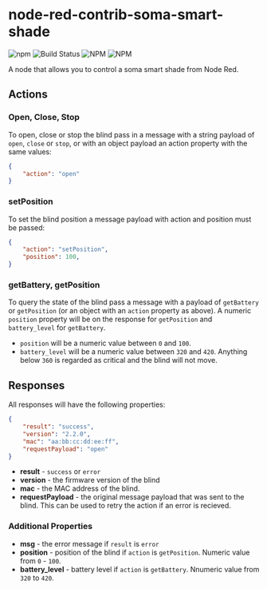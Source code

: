
# node-red-contrib-soma-smart-shade

![npm](https://img.shields.io/npm/v/node-red-contrib-soma-smart-shade)
![Build Status](https://travis-ci.com/Roaders/node-red-contrib-soma-smart-shade.svg?branch=master&status=started)
![NPM](https://img.shields.io/npm/l/node-red-contrib-soma-smart-shade)
![NPM](https://img.shields.io/badge/types-TypeScript-blue)

A node that allows you to control a soma smart shade from Node Red.

## Actions

### Open, Close, Stop

To open, close or stop the blind pass in a message with a string payload of `open`, `close` or `stop`, or with an object payload an action property with the same values: 

```json
{
    "action": "open" 
}
```

### setPosition

To set the blind position a message payload with action and position must be passed:

```json
{
    "action": "setPosition",
    "position": 100,
}
```

### getBattery, getPosition

To query the state of the blind pass a message with a payload of `getBattery` or `getPosition` (or an object with an `action` property as above). A numeric `position` property will be on the response for `getPosition` and `battery_level` for `getBattery`. 

 * `position` will be a numeric value between `0` and `100`.
 * `battery_level` will be a numeric value between `320` and `420`. Anything below `360` is regarded as critical and the blind will not move.

## Responses

All responses will have the following properties:

```json
{
    "result": "success",
    "version": "2.2.0",
    "mac": "aa:bb:cc:dd:ee:ff",
    "requestPayload": "open"
}
```

 * **result** - `success` or `error`
 * **version** - the firmware version of the blind
 * **mac** - the MAC address of the blind.
 * **requestPayload** - the original message payload that was sent to the blind. This can be used to retry the action if an error is recieved.

### Additional Properties

 * **msg** - the error message if `result` is `error`
 * **position** - position of the blind if `action` is `getPosition`. Numeric value from `0` - `100`.
 * **battery_level** - battery level if `action` is `getBattery`. Nnumeric value from `320` to `420`.
